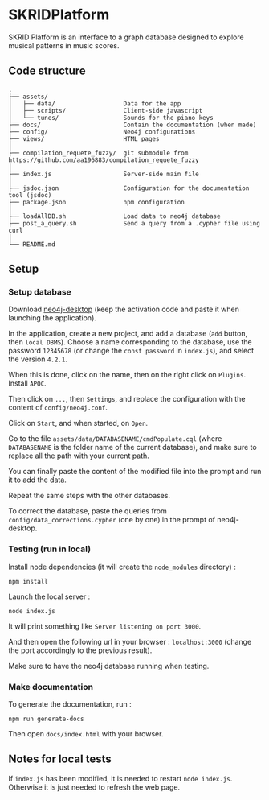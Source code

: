 # SKRIDPlatform

SKRID Platform is an interface to a graph database designed to explore musical patterns in music scores.


## Code structure
```
.
├── assets/
│   ├── data/                   Data for the app
│   ├── scripts/                Client-side javascript
│   └── tunes/                  Sounds for the piano keys
├── docs/                       Contain the documentation (when made)
├── config/                     Neo4j configurations
├── views/                      HTML pages
│
├── compilation_requete_fuzzy/  git submodule from https://github.com/aa196883/compilation_requete_fuzzy
│
├── index.js                    Server-side main file
│
├── jsdoc.json                  Configuration for the documentation tool (jsdoc)
├── package.json                npm configuration
│
├── loadAllDB.sh                Load data to neo4j database
├── post_a_query.sh             Send a query from a .cypher file using curl
│
└── README.md
```

## Setup
### Setup database
Download [neo4j-desktop](https://neo4j.com/download/) (keep the activation code and paste it when launching the application).

In the application, create a new project, and add a database (`add` button, then `local DBMS`).
Choose a name corresponding to the database, use the password `12345678` (or change the `const password` in `index.js`), and select the version `4.2.1`.

When this is done, click on the name, then on the right click on `Plugins`. Install `APOC`.

Then click on `...`, then `Settings`, and replace the configuration with the content of `config/neo4j.conf`.

Click on `Start`, and when started, on `Open`.

Go to the file `assets/data/DATABASENAME/cmdPopulate.cql` (where `DATABASENAME` is the folder name of the current database), and make sure to replace all the path with your current path.

You can finally paste the content of the modified file into the prompt and run it to add the data.

Repeat the same steps with the other databases.

To correct the database, paste the queries from `config/data_corrections.cypher` (one by one) in the prompt of neo4j-desktop.


### Testing (run in local)
<!-- Download the project -->
<!-- ``` -->
<!-- git clone https://github.com/vBarreaud/SKRIDPlatform.git -->
<!-- ``` -->

Install node dependencies (it will create the `node_modules` directory) :
```
npm install
```

Launch the local server :
```
node index.js
```

It will print something like `Server listening on port 3000`.

And then open the following url in your browser : `localhost:3000` (change the port accordingly to the previous result).

Make sure to have the neo4j database running when testing.


### Make documentation
To generate the documentation, run :
```
npm run generate-docs
```

Then open `docs/index.html` with your browser.

## Notes for local tests
If `index.js` has been modified, it is needed to restart `node index.js`. Otherwise it is just needed to refresh the web page.
